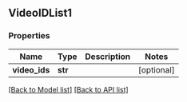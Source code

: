## VideoIDList1

### Properties
Name | Type | Description | Notes
------------ | ------------- | ------------- | -------------
**video_ids** | **str** |  | [optional] 

[[Back to Model list]](#documentation-for-models) [[Back to API list]](#documentation-for-api-endpoints)


